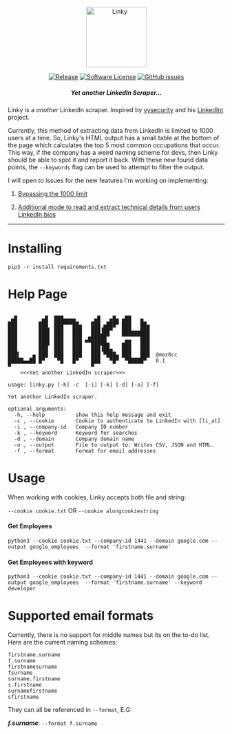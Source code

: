 <p align="center">
  <img alt="Linky" src="https://i.imgur.com/ozdWSxP.jpg" height="140" />
  <p align="center">
    <a href="https://github.com/mez0cc/linky/releases/latest"><img alt="Release" src="https://img.shields.io/github/release/mez0cc/linky.svg?style=flat-square"></a>
    <a href="https://github.com/mez0cc/linky/blob/master/LICENSE"><img alt="Software License" src="https://img.shields.io/badge/license-MIT-brightgreen.svg?style=flat-square"></a>
    <a href="https://github.com/mez0cc/linky/issues"><img alt="GitHub issues" src="https://img.shields.io/github/issues/mez0cc/linky.svg?style=flat-square"></a>
    </p>
</p>

<h5 align="center"><i>Yet another LinkedIn Scraper...</i></h5>

Linky is a *another* LinkedIn scraper. Inspired by [vysecurity](https://twitter.com/vysecurity) and his [LinkedInt](https://github.com/vysecurity/LinkedInt) project.

Currently, this method of extracting data from LinkedIn is limited to 1000 users at a time. So, Linky's HTML output has a small table at the bottom of the page which calculates the top 5 most common occupations that occur. This way, if the company has a weird naming scheme for devs, then Linky should be able to spot it and report it back. With these new found data points, the `--keywords` flag can be used to attempt to filter the output.

I will open to issues for the new features I'm working on implementing:

1. [Bypassing the 1000 limit](https://github.com/mez0cc/linky/issues/1)

2. [Additional mode to read and extract technical details from users LinkedIn bios](https://github.com/mez0cc/linky/issues/2)

***

Installing
==========

```pip3 -r install requirements.txt```


Help Page
========

```

 ▄█        ▄█  ███▄▄▄▄      ▄█   ▄█▄ ▄██   ▄   
███       ███  ███▀▀▀██▄   ███ ▄███▀ ███   ██▄ 
███       ███▌ ███   ███   ███▐██▀   ███▄▄▄███ 
███       ███▌ ███   ███  ▄█████▀    ▀▀▀▀▀▀███ 
███       ███▌ ███   ███ ▀▀█████▄    ▄██   ███ 
███       ███  ███   ███   ███▐██▄   ███   ███ 
███▌    ▄ ███  ███   ███   ███ ▀███▄ ███   ███  @mez0cc
█████▄▄██ █▀    ▀█   █▀    ███   ▀█▀  ▀█████▀   0.1
▀                          ▀                   
	<<<Yet another LinkedIn scraper>>>

usage: linky.py [-h] -c  [-i] [-k] [-d] [-o] [-f]

Yet another LinkedIn scraper.

optional arguments:
  -h, --help          show this help message and exit
  -c , --cookie       Cookie to authenticate to LinkedIn with [li_at]
  -i , --company-id   Company ID number
  -k , --keyword      Keyword for searches
  -d , --domain       Company domain name
  -o , --output       File to output to: Writes CSV, JSON and HTML.
  -f , --format       Format for email addresses

```

Usage
=====

When working with cookies, Linky accepts both file and string:

```--cookie cookie.txt```
OR
```--cookie alongcookiestring```

#### Get Employees

```python3 --cookie cookie.txt --company-id 1441 --domain google.com --output google_employees  --format 'firstname.surname'```

#### Get Employees with keyword

```python3 --cookie cookie.txt --company-id 1441 --domain google.com --output google_employees  --format 'firstname.surname' --keyword developer```

Supported email formats
========================

Currently, there is  no support for middle names but its on the to-do list. Here are the current naming schemes:

```
firstname.surname
f.surname
firstnamesurname
fsurname
surname.firstname
s.firstname
surnamefirstname
sfirstname
```
They can all be referenced in ```--format```, E.G:

***f.surname***: ```--format f.surname```